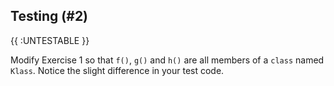 ## Testing (#2)

{{ :UNTESTABLE }}

Modify Exercise 1 so that `f()`, `g()` and `h()` are all members of a `class`
named `Klass`. Notice the slight difference in your test code.